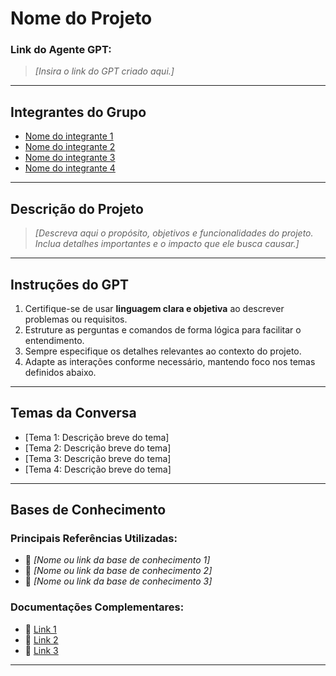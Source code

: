 # **Nome do Projeto**

### **Link do Agente GPT:**  
> _[Insira o link do GPT criado aqui.]_

---

## **Integrantes do Grupo**  
- [Nome do integrante 1](#)
- [Nome do integrante 2](#)
- [Nome do integrante 3](#)
- [Nome do integrante 4](#)

---

## **Descrição do Projeto**  
> _[Descreva aqui o propósito, objetivos e funcionalidades do projeto. Inclua detalhes importantes e o impacto que ele busca causar.]_

---

## **Instruções do GPT**  
1. Certifique-se de usar **linguagem clara e objetiva** ao descrever problemas ou requisitos.
2. Estruture as perguntas e comandos de forma lógica para facilitar o entendimento.
3. Sempre especifique os detalhes relevantes ao contexto do projeto.
4. Adapte as interações conforme necessário, mantendo foco nos temas definidos abaixo.

---

## **Temas da Conversa**  
- [Tema 1: Descrição breve do tema]
- [Tema 2: Descrição breve do tema]
- [Tema 3: Descrição breve do tema]
- [Tema 4: Descrição breve do tema]

---

## **Bases de Conhecimento**  
### **Principais Referências Utilizadas:**  
- 📘 _[Nome ou link da base de conhecimento 1]_  
- 📘 _[Nome ou link da base de conhecimento 2]_  
- 📘 _[Nome ou link da base de conhecimento 3]_  

### **Documentações Complementares:**  
- 🔗 [Link 1](#)
- 🔗 [Link 2](#)
- 🔗 [Link 3](#)

---

